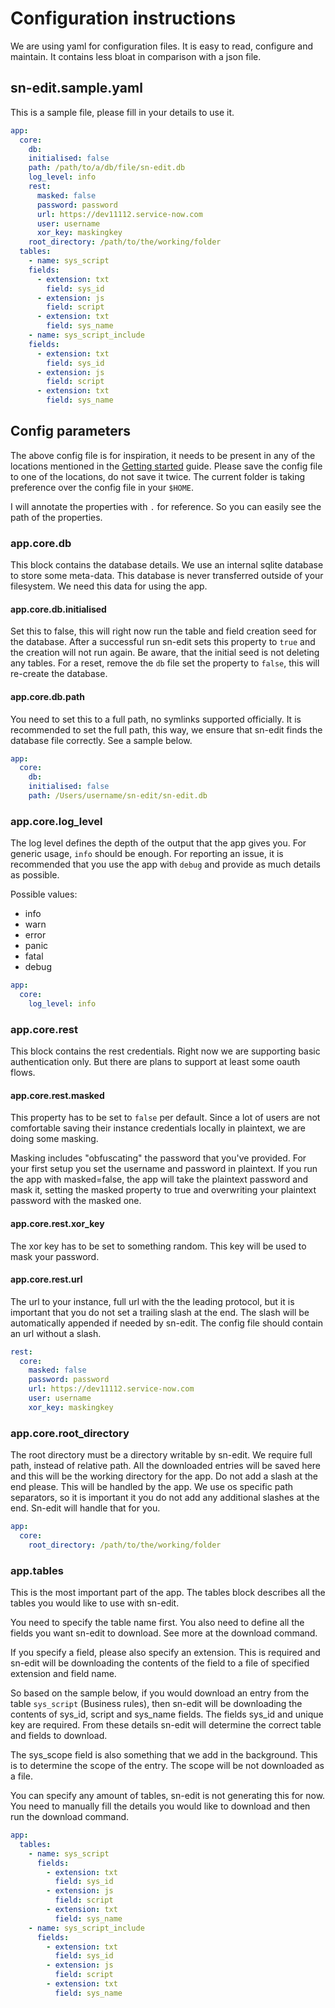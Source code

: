 # Configuration instructions

We are using yaml for configuration files. It is easy to read, configure and maintain.
It contains less bloat in comparison with a json file.

## sn-edit.sample.yaml
This is a sample file, please fill in your details to use it.

```yaml
app:
  core:
    db:
    initialised: false
    path: /path/to/a/db/file/sn-edit.db
    log_level: info
    rest:
      masked: false
      password: password
      url: https://dev11112.service-now.com
      user: username
      xor_key: maskingkey
    root_directory: /path/to/the/working/folder
  tables:
    - name: sys_script
    fields:
      - extension: txt
        field: sys_id
      - extension: js
        field: script
      - extension: txt
        field: sys_name
    - name: sys_script_include
    fields:
      - extension: txt
        field: sys_id
      - extension: js
        field: script
      - extension: txt
        field: sys_name
```

## Config parameters
The above config file is for inspiration, it needs to be present in any of the locations mentioned in the 
[Getting started](getting-started/README.md "configuration") guide.
Please save the config file to one of the locations, do not save it twice. The current folder is taking preference
over the config file in your `$HOME`.

I will annotate the properties with `.` for reference. So you can easily see the path of the properties. 

### app.core.db
This block contains the database details. We use an internal sqlite database to store some meta-data. This database
is never transferred outside of your filesystem. We need this data for using the app. 

#### app.core.db.initialised
Set this to false, this will right now run the table and field creation seed for the database. After a successful run
sn-edit sets this property to `true` and the creation will not run again. Be aware, that the initial seed is not deleting
any tables. For a reset, remove the `db` file set the property to `false`, this will re-create the database.

#### app.core.db.path
You need to set this to a full path, no symlinks supported officially. It is recommended to set the full path, this way,
we ensure that sn-edit finds the database file correctly. See a sample below.


```yaml
app:
  core:
    db:
    initialised: false
    path: /Users/username/sn-edit/sn-edit.db
```

### app.core.log_level
The log level defines the depth of the output that the app gives you. For generic usage, `info` should be enough.
For reporting an issue, it is recommended that you use the app with `debug` and provide as much details as possible.

Possible values:
* info
* warn
* error
* panic
* fatal
* debug


```yaml
app:
  core:
    log_level: info
```

### app.core.rest
This block contains the rest credentials. Right now we are supporting basic authentication only. But there are plans
to support at least some oauth flows.

#### app.core.rest.masked
This property has to be set to `false` per default. Since a lot of users are not comfortable saving their instance
credentials locally in plaintext, we are doing some masking.

Masking includes "obfuscating" the password that you've provided. For your first setup you set the username and password
in plaintext. If you run the app with masked=false, the app will take the plaintext password and mask it, setting the masked
property to true and overwriting your plaintext password with the masked one.

#### app.core.rest.xor_key
The xor key has to be set to something random. This key will be used to mask your password.

#### app.core.rest.url
The url to your instance, full url with the the leading protocol, but it is important that you do not set a trailing slash
at the end. The slash will be automatically appended if needed by sn-edit. The config file should contain an url without
a slash.


```yaml
rest:
  core:
    masked: false
    password: password
    url: https://dev11112.service-now.com
    user: username
    xor_key: maskingkey
```

### app.core.root_directory
The root directory must be a directory writable by sn-edit. We require full path, instead of relative path.
All the downloaded entries will be saved here and this will be the working directory for the app. Do not add
a slash at the end please. This will be handled by the app. We use os specific path separators, so it is important
it you do not add any additional slashes at the end. Sn-edit will handle that for you.

```yaml
app:
  core:
    root_directory: /path/to/the/working/folder
```

### app.tables
This is the most important part of the app. The tables block describes all the tables you would like to use with sn-edit.

You need to specify the table name first. You also need to define all the fields you want sn-edit to download. See more 
at the download command.

If you specify a field, please also specify an extension. This is required and sn-edit will be downloading the contents
of the field to a file of specified extension and field name.

So based on the sample below, if you would download an entry from the table `sys_script` (Business rules), then sn-edit
will be downloading the contents of sys_id, script and sys_name fields. The fields sys_id and unique key are required.
From these details sn-edit will determine the correct table and fields to download.

The sys_scope field is also something that we add in the background. This is to determine the scope of the entry. The
scope will be not downloaded as a file.

You can specify any amount of tables, sn-edit is not generating this for now. You need to manually fill the details you
would like to download and then run the download command.


```yaml
app:
  tables:
    - name: sys_script
      fields:
        - extension: txt
          field: sys_id
        - extension: js
          field: script
        - extension: txt
          field: sys_name
    - name: sys_script_include
      fields:
        - extension: txt
          field: sys_id
        - extension: js
          field: script
        - extension: txt
          field: sys_name
```
